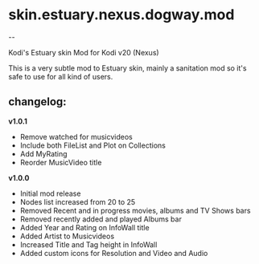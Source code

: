 # skin.estuary.nexus.dogway.mod
--

Kodi's Estuary skin Mod for Kodi v20 (Nexus)

This is a very subtle mod to Estuary skin, mainly a sanitation mod so it's safe to use for all kind of users.


## changelog:

**v1.0.1**
*   Remove watched for musicvideos
*   Include both FileList and Plot on Collections
*   Add MyRating
*   Reorder MusicVideo title

**v1.0.0**
*   Initial mod release
*   Nodes list increased from 20 to 25
*   Removed Recent and in progress movies, albums and TV Shows bars
*   Removed recently added and played Albums bar
*   Added Year and Rating on InfoWall title
*   Added Artist to Musicvideos
*   Increased Title and Tag height in InfoWall
*   Added custom icons for Resolution and Video and Audio
